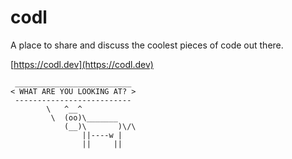# codl

A place to share and discuss the coolest pieces of code out there.

[https://codl.dev](https://codl.dev)

```
 __________________________
< WHAT ARE YOU LOOKING AT? >
 --------------------------
        \   ^__^
         \  (oo)\_______
            (__)\       )\/\
                ||----w |
                ||     ||
```
